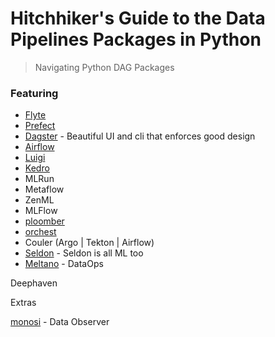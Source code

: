 # Hitchhiker's Guide to the Data Pipelines Packages in Python
> Navigating Python DAG Packages

### Featuring
* [Flyte](https://github.com/flyteorg/flyte)
* [Prefect](https://github.com/PrefectHQ/prefect)
* [Dagster](https://github.com/dagster-io/dagster) - Beautiful UI and cli that enforces good design 
* [Airflow](https://github.com/apache/airflow)
* [Luigi](https://github.com/spotify/luigi)
* [Kedro](https://github.com/kedro-org/kedro)
* MLRun
* Metaflow
* ZenML
* MLFlow 
* [ploomber](https://github.com/ploomber/ploomber)
* [orchest](https://github.com/orchest/orchest)
* Couler (Argo | Tekton | Airflow)
* [Seldon](https://github.com/SeldonIO/seldon-core) - Seldon is all ML too
* [Meltano](https://github.com/meltano/meltano) - DataOps


Deephaven

Extras

[monosi](https://github.com/monosidev/monosi) - Data Observer 

